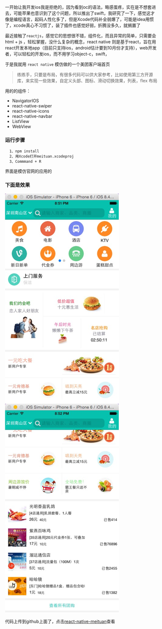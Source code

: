 一开始让我开发ios我是拒绝的，因为看到oc的语法，略感蛋疼，实在是不想套进去，可能苹果也意识到了这个问题，所以推出了swift，我研究了一下，感觉这才像是编程语言，起码人性化多了，但是Xcode代码补全弱爆了，可能是idea用惯了，xcode真心不习惯了，装了插件也感觉好弱，折腾没多久，就搁置了

最近接触了`reactjs`，感觉它的思想很不错，组件化，而且异常的简单，只需要会html + js ，轻松掌握，没什么复杂的概念，react native 则是基于react，旨在用react开发本地app（目前只支持ios，android估计要到10月份才支持），web开发者，可以轻松的开发ios，而不用学习object-c，swift，

于是我就用 `react native` 模仿做的一个美团客户端首页

> 练练手，只要是布局，有很多代码可以供大家参考，比如使用第三方开源库，来实现一些效果，自定义头部、图标、滑动切换效果，列表，flex 布局

用的的组件：

* NavigatorIOS
* react-native-swiper
* react-native-icons
* react-native-navbar
* ListView
* WebView

### 运行步骤

```shell
  1、npm install
  2、用Xcode打开meituan.xcodeproj
  3、Commmand + R
```

界面是模仿官网的应用的

### 下面是效果

<img src="https://raw.githubusercontent.com/362228416/react-native-meituan/master/1.png"/>

<img src="https://raw.githubusercontent.com/362228416/react-native-meituan/master/2.png"/>

代码上传到github上面了，点击<a href="https://github.com/362228416/react-native-meituan/" target="_blank">react-native-meituan</a>查看
